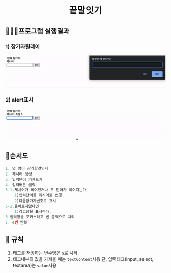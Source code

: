 <h1 align="middle">
    끝말잇기 </h1>

## 👨🏻‍💻프로그램 실행결과 ##

### 1) 참가자릴레이

<img src='../images/word_play.gif'>

### 2) alert표시

<img src="../images/word_play_alert.gif">

## 🚦순서도
```js
1. 몇 명이 참가할것인지
2. 제시어 생성
3. 입력단어 가져오기
4. 입력버튼 클릭
5-1.제시어가 비어있거나 두 단어가 이어지는가
    1)입력단어를 제시어로 변경
    2)다음참가자번호로 표시
5-2.올바르지않다면
    1)경고창을 표시한다.
6.입력창을 포커스하고 빈 공백으로 처리
7. 4번 반복
```
## 📌 규칙

1) 태그를 저장하는 변수명은 `$`로 시작.
2) 태그내부의 값을 가져올 때는 `textContent`사용 단, 입력태그(input, select, textarea)는 `value`사용